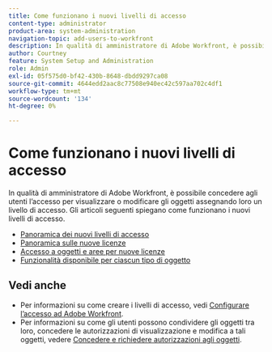 ```yaml
---
title: Come funzionano i nuovi livelli di accesso
content-type: administrator
product-area: system-administration
navigation-topic: add-users-to-workfront
description: In qualità di amministratore di Adobe Workfront, è possibile concedere agli utenti l’accesso per visualizzare o modificare gli oggetti assegnando loro un livello di accesso. Gli articoli seguenti spiegano come funzionano i nuovi livelli di accesso.
author: Courtney
feature: System Setup and Administration
role: Admin
exl-id: 05f575d0-bf42-430b-8648-dbdd9297ca08
source-git-commit: 4644edd2aac8c77508e940ec42c597aa702c4df1
workflow-type: tm+mt
source-wordcount: '134'
ht-degree: 0%

---
```


# Come funzionano i nuovi livelli di accesso

In qualità di amministratore di Adobe Workfront, è possibile concedere agli utenti l’accesso per visualizzare o modificare gli oggetti assegnando loro un livello di accesso. Gli articoli seguenti spiegano come funzionano i nuovi livelli di accesso.

* [Panoramica dei nuovi livelli di accesso](/help/quicksilver/administration-and-setup/add-users/how-access-levels-work/access-level-overview.md)
* [Panoramica sulle nuove licenze](/help/quicksilver/administration-and-setup/add-users/how-access-levels-work/licenses-overview.md)
* [Accesso a oggetti e aree per nuove licenze](/help/quicksilver/administration-and-setup/add-users/how-access-levels-work/access-to-objects-areas-license-types.md)
* [Funzionalità disponibile per ciascun tipo di oggetto](/help/quicksilver/administration-and-setup/add-users/how-access-levels-work/functionality-available-for-objects.md) <!--need to change name here or in legacy article -->

## Vedi anche

* Per informazioni su come creare i livelli di accesso, vedi [Configurare l’accesso ad Adobe Workfront](../../../administration-and-setup/add-users/configure-and-grant-access/configure-access.md).
* Per informazioni su come gli utenti possono condividere gli oggetti tra loro, concedere le autorizzazioni di visualizzazione e modifica a tali oggetti, vedere [Concedere e richiedere autorizzazioni agli oggetti](../../../workfront-basics/grant-and-request-access-to-objects/grant-and-request-access-to-objects.md).
